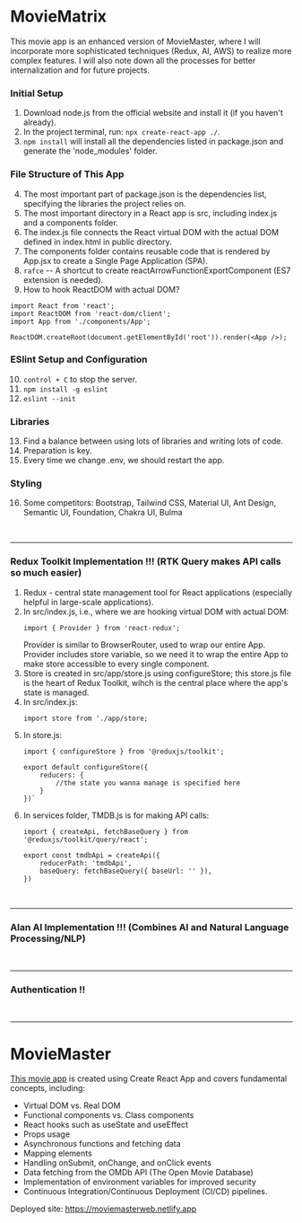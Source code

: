 # MovieMatrix

This movie app is an enhanced version of MovieMaster, where I will incorporate more sophisticated techniques (Redux, AI, AWS) to realize more complex features. I will also note down all the processes for better internalization and for future projects.


### Initial Setup
1. Download node.js from the official website and install it (if you haven't already).
2. In the project terminal, run: `npx create-react-app ./`.
3. `npm install` will install all the dependencies listed in package.json and generate the 'node_modules' folder.


### File Structure of This App
4. The most important part of package.json is the dependencies list, specifying the libraries the project relies on. 
5. The most important directory in a React app is src, including index.js and a components folder. 
6. The index.js file connects the React virtual DOM with the actual DOM defined in index.html in public directory. 
7. The components folder contains reusable code that is rendered by App.jsx to create a Single Page Application (SPA).
8. `rafce` -- A shortcut to create reactArrowFunctionExportComponent (ES7 extension is needed).
9. How to hook ReactDOM with actual DOM?
```
import React from 'react';
import ReactDOM from 'react-dom/client';
import App from './components/App';

ReactDOM.createRoot(document.getElementById('root')).render(<App />);
```


### ESlint Setup and Configuration
10. `control + C` to stop the server.
11. `npm install -g eslint`
12. `eslint --init`


### Libraries
13. Find a balance between using lots of libraries and writing lots of code.
14. Preparation is key.
15. Every time we change .env, we should restart the app.


### Styling
16. Some competitors: Bootstrap, Tailwind CSS, Material UI, Ant Design, Semantic UI, Foundation, Chakra UI, Bulma

<br />

--------------------------------------

### Redux Toolkit Implementation !!! (RTK Query makes API calls so much easier)
1. Redux - central state management tool for React applications (especially helpful in large-scale applications).
2. In src/index.js, i.e., where we are hooking virtual DOM with actual DOM:
   ```
   import { Provider } from 'react-redux';
   ```
   Provider is similar to BrowserRouter, used to wrap our entire App.\
   Provider includes store variable, so we need it to wrap the entire App to make store accessible to every single component.
4. Store is created in src/app/store.js using configureStore; this store.js file is the heart of Redux Toolkit, wihch is the central place where the app's state is managed. 
5. In src/index.js:
   ```
   import store from './app/store;
   ```
6. In store.js:
   ```
   import { configureStore } from '@reduxjs/toolkit';
   
   export default configureStore({
       reducers: {
           //the state you wanna manage is specified here
       }
   })`
    ```
7. In services folder, TMDB.js is for making API calls:
   ```
   import { createApi, fetchBaseQuery } from '@reduxjs/toolkit/query/react';
   
   export const tmdbApi = createApi({
       reducerPath: 'tmdbApi',
       baseQuery: fetchBaseQuery({ baseUrl: '' }),
   })
   ```
   



<br />

--------------------------

### Alan AI Implementation !!! (Combines AI and Natural Language Processing/NLP)


<br />


--------------------------

### Authentication !!


<br />

--------------------------


# MovieMaster

[This movie app](https://moviemasterweb.netlify.app) is created using Create React App and covers fundamental concepts, including:

- Virtual DOM vs. Real DOM
- Functional components vs. Class components
- React hooks such as useState and useEffect
- Props usage
- Asynchronous functions and fetching data
- Mapping elements
- Handling onSubmit, onChange, and onClick events
- Data fetching from the OMDb API (The Open Movie Database)
- Implementation of environment variables for improved security
- Continuous Integration/Continuous Deployment (CI/CD) pipelines.

Deployed site: https://moviemasterweb.netlify.app


<br />

